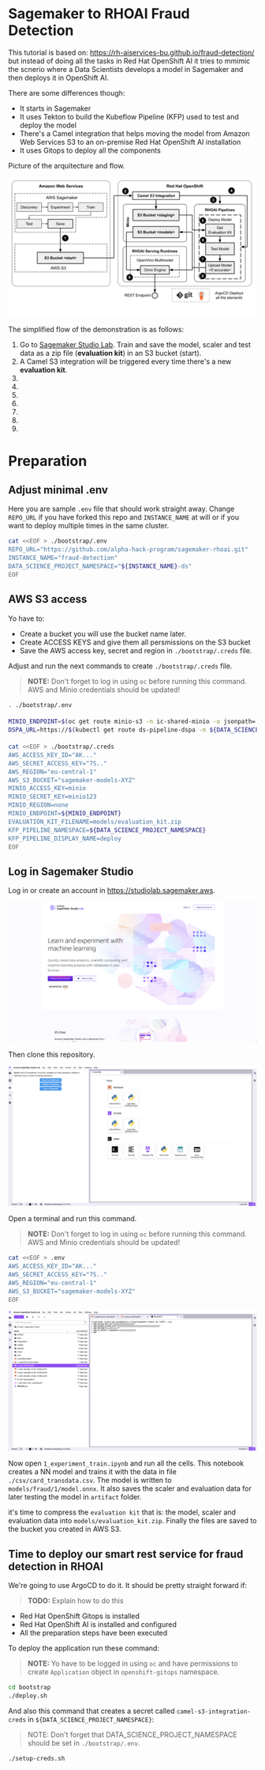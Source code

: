 # Sagemaker to RHOAI Fraud Detection

This tutorial is based on: <https://rh-aiservices-bu.github.io/fraud-detection/> but instead of doing all the tasks in Red Hat OpenShift AI it tries to mmimic the scnerio where a Data Scientists develops a model in Sagemaker and then deploys it in OpenShift AI.

There are some differences though:

- It starts in Sagemaker
- It uses Tekton to build the Kubeflow Pipeline (KFP) used to test and deploy the model
- There's a Camel integration that helps moving the model from Amazon Web Services S3 to an on-premise Red Hat OpenShift AI installation
- It uses Gitops to deploy all the components


Picture of the arquitecture and flow.

!['Sagemaker RHOAI'](./Sagemaker%20RHOAI.svg)

The simplified flow of the demonstration is as follows:

1. Go to [Sagemaker Studio Lab](https://studiolab.sagemaker.aws). Train and save the model, scaler and test data as a zip file (**evaluation kit**) in an S3 bucket (start).
2. A Camel S3 integration will be triggered every time there's a new **evaluation kit**.
3.
4.
5.
6.
7.
8.
9.



# Preparation

## Adjust minimal .env

Here you are sample `.env` file that should work straight away. Change `REPO_URL` if you have forked this repo and `INSTANCE_NAME` at will or if you want to deploy multiple times in the same cluster.

```sh
cat <<EOF > ./bootstrap/.env
REPO_URL="https://github.com/alpha-hack-program/sagemaker-rhoai.git"
INSTANCE_NAME="fraud-detection"
DATA_SCIENCE_PROJECT_NAMESPACE="${INSTANCE_NAME}-ds"
EOF
```

## AWS S3 access

Yo have to:

- Create a bucket you will use the bucket name later.
- Create ACCESS KEYS and give them all persmissions on the S3 bucket
- Save the AWS access key, secret and region in `./bootstrap/.creds` file.

Adjust and run the next commands to create `./bootstrap/.creds` file.

> **NOTE:** Don't forget to log in using `oc` before running this command. AWS and Minio credentials should be updated!

```sh
. ./bootstrap/.env

MINIO_ENDPOINT=$(oc get route minio-s3 -n ic-shared-minio -o jsonpath='{.spec.host}')
DSPA_URL=https://$(kubectl get route ds-pipeline-dspa -n ${DATA_SCIENCE_PROJECT_NAMESPACE} -o jsonpath='{.spec.host}')

cat <<EOF > ./bootstrap/.creds
AWS_ACCESS_KEY_ID="AK..."
AWS_SECRET_ACCESS_KEY="7S.."
AWS_REGION="eu-central-1"
AWS_S3_BUCKET="sagemaker-models-XYZ"
MINIO_ACCESS_KEY=minio
MINIO_SECRET_KEY=minio123
MINIO_REGION=none
MINIO_ENDPOINT=${MINIO_ENDPOINT}
EVALUATION_KIT_FILENAME=models/evaluation_kit.zip
KFP_PIPELINE_NAMESPACE=${DATA_SCIENCE_PROJECT_NAMESPACE}
KFP_PIPELINE_DISPLAY_NAME=deploy
EOF
```

## Log in Sagemaker Studio

Log in or create an account in https://studiolab.sagemaker.aws.

![Sign in](./images/sagemaker-login.png)

Then clone this repository.

![Clone repo](./images/sagemaker-clone-repo.png)

Open a terminal and run this command.

> **NOTE:** Don't forget to log in using `oc` before running this command. AWS and Minio credentials should be updated!

```sh
cat <<EOF > .env
AWS_ACCESS_KEY_ID="AK..."
AWS_SECRET_ACCESS_KEY="7S.."
AWS_REGION="eu-central-1"
AWS_S3_BUCKET="sagemaker-models-XYZ"
EOF
```

![Preparation](./images/sagemaker-preparation.png)

Now open `1_experiment_train.ipynb` and run all the cells. This notebook creates a NN model and trains it with the data in file `./csv/card_transdata.csv`. The model is written to `models/fraud/1/model.onnx`. It also saves the scaler and evaluation data for later testing the model in `artifact` folder.

it's time to compress the `evaluation kit` that is: the model, scaler and evaluation data into `models/evaluation_kit.zip`. Finally the files are saved to the bucket you created in AWS S3.

## Time to deploy our smart rest service for fraud detection in RHOAI

We're going to use ArgoCD to do it. It should be pretty straight forward if:

> **TODO:** Explain how to do this

- Red Hat OpenShift Gitops is installed
- Red Hat OpenShift AI is installed and configured
- All the preparation steps have been executed

To deploy the application run these command:

> **NOTE:** Yo have to be logged in using `oc` and have permissions to create `Application` object in `openshift-gitops` namespace.

```sh
cd bootstrap
./deploy.sh
```

And also this command that creates a secret called `camel-s3-integration-creds` in `${DATA_SCIENCE_PROJECT_NAMESPACE}`:

> NOTE: Don't forget that DATA_SCIENCE_PROJECT_NAMESPACE should be set in `./bootstrap/.env`.

```sh
./setup-creds.sh
```